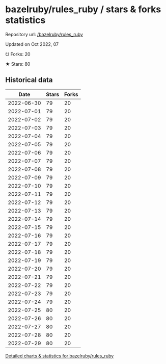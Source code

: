 # bazelruby/rules_ruby / stars & forks statistics

Repository url: [/bazelruby/rules_ruby](https://github.com/bazelruby/rules_ruby)

Updated on Oct 2022, 07

☋ Forks: 20

★ Stars: 80

## Historical data
| Date | Stars | Forks |
|------|-------|-------|
| 2022-06-30 | 79 | 20 | 
| 2022-07-01 | 79 | 20 | 
| 2022-07-02 | 79 | 20 | 
| 2022-07-03 | 79 | 20 | 
| 2022-07-04 | 79 | 20 | 
| 2022-07-05 | 79 | 20 | 
| 2022-07-06 | 79 | 20 | 
| 2022-07-07 | 79 | 20 | 
| 2022-07-08 | 79 | 20 | 
| 2022-07-09 | 79 | 20 | 
| 2022-07-10 | 79 | 20 | 
| 2022-07-11 | 79 | 20 | 
| 2022-07-12 | 79 | 20 | 
| 2022-07-13 | 79 | 20 | 
| 2022-07-14 | 79 | 20 | 
| 2022-07-15 | 79 | 20 | 
| 2022-07-16 | 79 | 20 | 
| 2022-07-17 | 79 | 20 | 
| 2022-07-18 | 79 | 20 | 
| 2022-07-19 | 79 | 20 | 
| 2022-07-20 | 79 | 20 | 
| 2022-07-21 | 79 | 20 | 
| 2022-07-22 | 79 | 20 | 
| 2022-07-23 | 79 | 20 | 
| 2022-07-24 | 79 | 20 | 
| 2022-07-25 | 80 | 20 | 
| 2022-07-26 | 80 | 20 | 
| 2022-07-27 | 80 | 20 | 
| 2022-07-28 | 80 | 20 | 
| 2022-07-29 | 80 | 20 | 


[Detailed charts & statistics for bazelruby/rules_ruby](https://reviewgithub.com/rep/bazelruby/rules_ruby)

